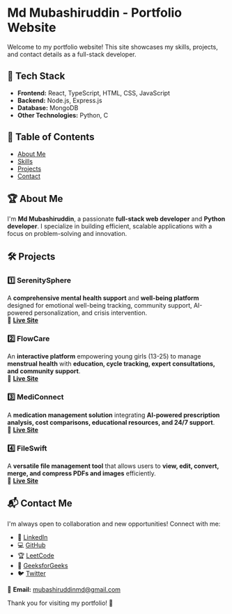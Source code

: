 # Md Mubashiruddin - Portfolio Website

Welcome to my portfolio website! This site showcases my skills, projects, and contact details as a full-stack developer.

## 🚀 Tech Stack

- **Frontend:** React, TypeScript, HTML, CSS, JavaScript  
- **Backend:** Node.js, Express.js  
- **Database:** MongoDB  
- **Other Technologies:** Python, C  

## 📌 Table of Contents

- [About Me](#about-me)
- [Skills](#skills)
- [Projects](#projects)
- [Contact](#contact)

## 🏆 About Me

I'm **Md Mubashiruddin**, a passionate **full-stack web developer** and **Python developer**. I specialize in building efficient, scalable applications with a focus on problem-solving and innovation.

## 🛠️ Projects

### 1️⃣ **SerenitySphere**  
A **comprehensive mental health support** and **well-being platform** designed for emotional well-being tracking, community support, AI-powered personalization, and crisis intervention.  
🔗 **[Live Site](https://serenitysphere.vercel.app/)**

### 2️⃣ **FlowCare**  
An **interactive platform** empowering young girls (13-25) to manage **menstrual health** with **education, cycle tracking, expert consultations, and community support**.  
🔗 **[Live Site](https://flow-care.vercel.app/)**

### 3️⃣ **MediConnect**  
A **medication management solution** integrating **AI-powered prescription analysis, cost comparisons, educational resources, and 24/7 support**.  
🔗 **[Live Site](https://medi-connect-delta.vercel.app/)**

### 4️⃣ **FileSwift**  
A **versatile file management tool** that allows users to **view, edit, convert, merge, and compress PDFs and images** efficiently.  
🔗 **[Live Site](https://file-swift.vercel.app/)**

## 📬 Contact Me

I'm always open to collaboration and new opportunities! Connect with me:  

- 🔗 [LinkedIn](https://www.linkedin.com/in/md-mubashiruddin)  
- 💻 [GitHub](https://github.com/Amaanx6)  
- 🏆 [LeetCode](https://leetcode.com/u/mubashirx/)  
- 📖 [GeeksforGeeks](https://www.geeksforgeeks.org/user/mubashirx/)  
- 🐦 [Twitter](https://twitter.com/amaanx_6)  

📩 **Email:** mubashiruddinmd@gmail.com  

Thank you for visiting my portfolio! 🚀
